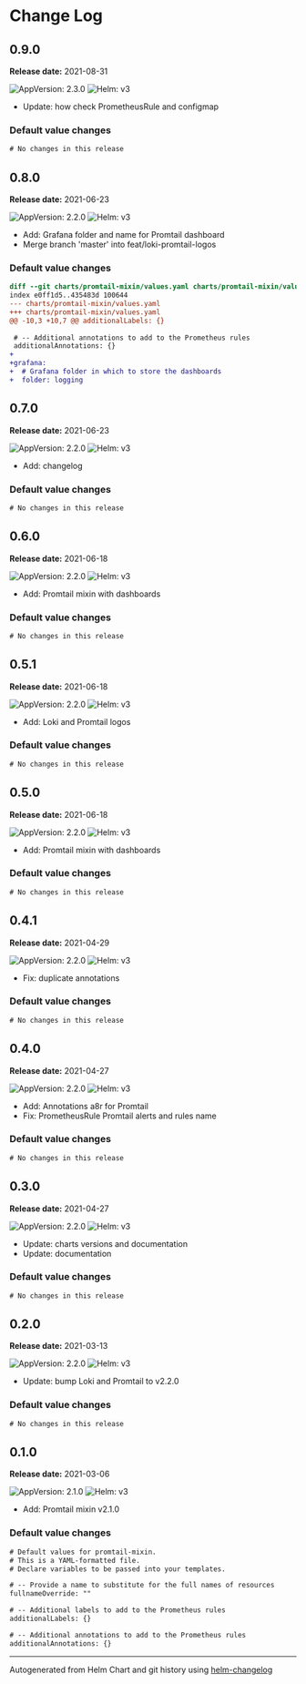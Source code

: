 # Change Log

## 0.9.0 

**Release date:** 2021-08-31

![AppVersion: 2.3.0](https://img.shields.io/static/v1?label=AppVersion&message=2.3.0&color=success&logo=)
![Helm: v3](https://img.shields.io/static/v1?label=Helm&message=v3&color=informational&logo=helm)


* Update: how check PrometheusRule and configmap 

### Default value changes

```diff
# No changes in this release
```

## 0.8.0 

**Release date:** 2021-06-23

![AppVersion: 2.2.0](https://img.shields.io/static/v1?label=AppVersion&message=2.2.0&color=success&logo=)
![Helm: v3](https://img.shields.io/static/v1?label=Helm&message=v3&color=informational&logo=helm)


* Add: Grafana folder and name for Promtail dashboard 
* Merge branch 'master' into feat/loki-promtail-logos 

### Default value changes

```diff
diff --git charts/promtail-mixin/values.yaml charts/promtail-mixin/values.yaml
index e0ff1d5..435483d 100644
--- charts/promtail-mixin/values.yaml
+++ charts/promtail-mixin/values.yaml
@@ -10,3 +10,7 @@ additionalLabels: {}
 
 # -- Additional annotations to add to the Prometheus rules
 additionalAnnotations: {}
+
+grafana:
+  # Grafana folder in which to store the dashboards
+  folder: logging
```

## 0.7.0 

**Release date:** 2021-06-23

![AppVersion: 2.2.0](https://img.shields.io/static/v1?label=AppVersion&message=2.2.0&color=success&logo=)
![Helm: v3](https://img.shields.io/static/v1?label=Helm&message=v3&color=informational&logo=helm)


* Add: changelog 

### Default value changes

```diff
# No changes in this release
```

## 0.6.0 

**Release date:** 2021-06-18

![AppVersion: 2.2.0](https://img.shields.io/static/v1?label=AppVersion&message=2.2.0&color=success&logo=)
![Helm: v3](https://img.shields.io/static/v1?label=Helm&message=v3&color=informational&logo=helm)


* Add: Promtail mixin with dashboards 

### Default value changes

```diff
# No changes in this release
```

## 0.5.1 

**Release date:** 2021-06-18

![AppVersion: 2.2.0](https://img.shields.io/static/v1?label=AppVersion&message=2.2.0&color=success&logo=)
![Helm: v3](https://img.shields.io/static/v1?label=Helm&message=v3&color=informational&logo=helm)


* Add: Loki and Promtail logos 

### Default value changes

```diff
# No changes in this release
```

## 0.5.0 

**Release date:** 2021-06-18

![AppVersion: 2.2.0](https://img.shields.io/static/v1?label=AppVersion&message=2.2.0&color=success&logo=)
![Helm: v3](https://img.shields.io/static/v1?label=Helm&message=v3&color=informational&logo=helm)


* Add: Promtail mixin with dashboards 

### Default value changes

```diff
# No changes in this release
```

## 0.4.1 

**Release date:** 2021-04-29

![AppVersion: 2.2.0](https://img.shields.io/static/v1?label=AppVersion&message=2.2.0&color=success&logo=)
![Helm: v3](https://img.shields.io/static/v1?label=Helm&message=v3&color=informational&logo=helm)


* Fix: duplicate annotations 

### Default value changes

```diff
# No changes in this release
```

## 0.4.0 

**Release date:** 2021-04-27

![AppVersion: 2.2.0](https://img.shields.io/static/v1?label=AppVersion&message=2.2.0&color=success&logo=)
![Helm: v3](https://img.shields.io/static/v1?label=Helm&message=v3&color=informational&logo=helm)


* Add: Annotations a8r for Promtail 
* Fix: PrometheusRule Promtail alerts and rules name 

### Default value changes

```diff
# No changes in this release
```

## 0.3.0 

**Release date:** 2021-04-27

![AppVersion: 2.2.0](https://img.shields.io/static/v1?label=AppVersion&message=2.2.0&color=success&logo=)
![Helm: v3](https://img.shields.io/static/v1?label=Helm&message=v3&color=informational&logo=helm)


* Update: charts versions and documentation 
* Update: documentation 

### Default value changes

```diff
# No changes in this release
```

## 0.2.0 

**Release date:** 2021-03-13

![AppVersion: 2.2.0](https://img.shields.io/static/v1?label=AppVersion&message=2.2.0&color=success&logo=)
![Helm: v3](https://img.shields.io/static/v1?label=Helm&message=v3&color=informational&logo=helm)


* Update: bump Loki and Promtail to v2.2.0 

### Default value changes

```diff
# No changes in this release
```

## 0.1.0 

**Release date:** 2021-03-06

![AppVersion: 2.1.0](https://img.shields.io/static/v1?label=AppVersion&message=2.1.0&color=success&logo=)
![Helm: v3](https://img.shields.io/static/v1?label=Helm&message=v3&color=informational&logo=helm)


* Add: Promtail mixin v2.1.0 

### Default value changes

```diff
# Default values for promtail-mixin.
# This is a YAML-formatted file.
# Declare variables to be passed into your templates.

# -- Provide a name to substitute for the full names of resources
fullnameOverride: ""

# -- Additional labels to add to the Prometheus rules
additionalLabels: {}

# -- Additional annotations to add to the Prometheus rules
additionalAnnotations: {}
```

---
Autogenerated from Helm Chart and git history using [helm-changelog](https://github.com/mogensen/helm-changelog)
